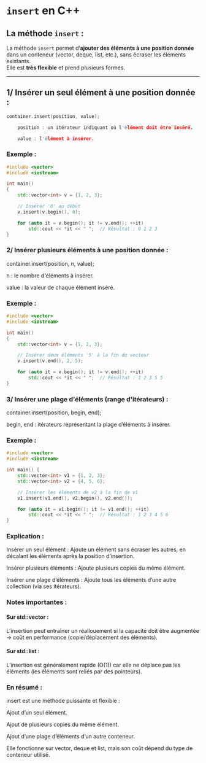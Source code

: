 # `insert` en C++

## La méthode `insert` :

La méthode `insert` permet d’**ajouter des éléments à une position donnée** dans un conteneur (vector, deque, list, etc.), sans écraser les éléments existants.  
Elle est **très flexible** et prend plusieurs formes.

---

## 1/ Insérer un seul élément à une position donnée :
```cpp
container.insert(position, value);

    position : un itérateur indiquant où l'élément doit être inséré.

    value : l'élément à insérer.
```

### Exemple :

```cpp
#include <vector>
#include <iostream>

int main() 
{
    std::vector<int> v = {1, 2, 3};

    // Insérer '0' au début
    v.insert(v.begin(), 0);

    for (auto it = v.begin(); it != v.end(); ++it)
        std::cout << *it << " ";  // Résultat : 0 1 2 3
}
```

### 2/ Insérer plusieurs éléments à une position donnée :

container.insert(position, n, value);

n : le nombre d'éléments à insérer.

value : la valeur de chaque élément inséré.

### Exemple :

```cpp
#include <vector>
#include <iostream>

int main() 
{
    std::vector<int> v = {1, 2, 3};

    // Insérer deux éléments '5' à la fin du vecteur
    v.insert(v.end(), 2, 5);

    for (auto it = v.begin(); it != v.end(); ++it)
        std::cout << *it << " ";  // Résultat : 1 2 3 5 5
}
```

### 3/ Insérer une plage d'éléments (range d'itérateurs) :

container.insert(position, begin, end);

begin, end : itérateurs représentant la plage d’éléments à insérer.

### Exemple :

```cpp
#include <vector>
#include <iostream>

int main() {
    std::vector<int> v1 = {1, 2, 3};
    std::vector<int> v2 = {4, 5, 6};

    // Insérer les éléments de v2 à la fin de v1
    v1.insert(v1.end(), v2.begin(), v2.end());

    for (auto it = v1.begin(); it != v1.end(); ++it)
        std::cout << *it << " ";  // Résultat : 1 2 3 4 5 6
}
```

### Explication :

Insérer un seul élément : Ajoute un élément sans écraser les autres, en décalant les éléments après la position d’insertion.

Insérer plusieurs éléments : Ajoute plusieurs copies du même élément.

Insérer une plage d’éléments : Ajoute tous les éléments d’une autre collection (via ses itérateurs).

### Notes importantes :

#### Sur std::vector :

L’insertion peut entraîner un réallouement si la capacité doit être augmentée → coût en performance (copie/déplacement des éléments).

#### Sur std::list :

L’insertion est généralement rapide (O(1)) car elle ne déplace pas les éléments (les éléments sont reliés par des pointeurs).

### En résumé :

insert est une méthode puissante et flexible :

Ajout d’un seul élément.

Ajout de plusieurs copies du même élément.

Ajout d’une plage d’éléments d’un autre conteneur.

Elle fonctionne sur vector, deque et list, mais son coût dépend du type de conteneur utilisé.
